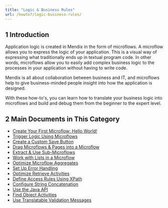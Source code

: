 ```yaml
---
title: "Logic & Business Rules"
url: /howto7/logic-business-rules/
---
```


## 1 Introduction 

Application logic is created in Mendix in the form of microflows. A microflow allows you to express the logic of your application. This is a visual way of expressing what traditionally ends up in textual program code. In other words, microflows allow you to easily add complex business logic to the processes in your application without having to write code.

Mendix is all about collaboration between business and IT, and microflows help to give business-minded people insight into how the application is designed.

With these how-to's, you can learn how to translate your business logic into microflows and build and debug them from the beginner to the expert level.

## 2 Main Documents in This Category

* [Create Your First Microflow: Hello World!](/howto7/logic-business-rules/create-your-first-microflow-hello-world/)
* [Trigger Logic Using Microflows](/howto7/logic-business-rules/triggering-logic-using-microflows/)
* [Create a Custom Save Button](/howto7/logic-business-rules/create-a-custom-save-button/)
* [Drag Microflows & Pages into a Microflow](/howto7/logic-business-rules/drag-microflows-and-pages-into-a-microflow/)
* [Extract & Use Sub-Microflows](/howto7/logic-business-rules/extract-and-use-sub-microflows/)
* [Work with Lists in a Microflow](/howto7/logic-business-rules/working-with-lists-in-a-microflow/)
* [Optimize Microflow Aggregates](/howto7/logic-business-rules/optimizing-microflow-aggregates/)
* [Set Up Error Handling](/howto7/logic-business-rules/set-up-error-handling/)
* [Optimize Retrieve Activities](/howto7/logic-business-rules/optimizing-retrieve-activities/)
* [Define Access Rules Using XPath](/howto7/logic-business-rules/define-access-rules-using-xpath/)
* [Configure String Concatenation](/howto7/logic-business-rules/string-concatenation/)
* [Use the Java API](/howto7/logic-business-rules/java-api-tutorial/)
* [Find Object Activities](/howto7/logic-business-rules/finding-object-activities/)
* [Use Translatable Validation Messages](/howto7/logic-business-rules/translatable-validation-messages/)
